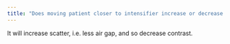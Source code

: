 ```yaml
---
title: "Does moving patient closer to intensifier increase or decrease contrast, all other factors being equal?"
---
```

It will increase scatter, i.e. less air gap, and so decrease contrast.

